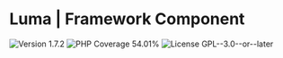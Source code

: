 # Luma | Framework Component

<div>
<!-- Version Badge -->
<img src="https://img.shields.io/badge/Version-1.7.3-blue" alt="Version 1.7.2">
<!-- PHP Coverage Badge -->
<img src="https://img.shields.io/badge/PHP Coverage-54.01%25-red" alt="PHP Coverage 54.01%">
<!-- License Badge -->
<img src="https://img.shields.io/badge/License-GPL--3.0--or--later-34ad9b" alt="License GPL--3.0--or--later">
</div>